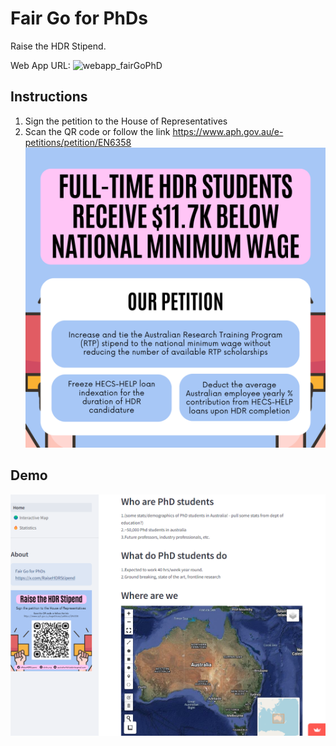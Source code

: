 # Fair Go for PhDs

Raise the HDR Stipend.

Web App URL: ![webapp_fairGoPhD](fair-go-phd.streamlit.app)

## Instructions

1. Sign the petition to the House of Representatives
2. Scan the QR code or follow the link <https://www.aph.gov.au/e-petitions/petition/EN6358>
![petition_fairGoPhD](https://github.com/LNSOTOM/fair_go_phd/blob/main/assets/instagram_2.png)


## Demo


![demo_fairGoPhD](https://github.com/LNSOTOM/fair_go_phd/blob/main/assets/demo_fairGoPhD.png)
